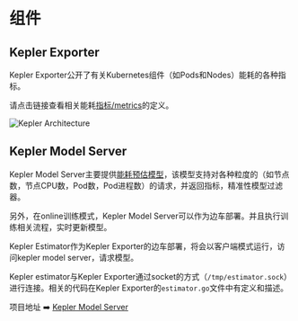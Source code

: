 # 组件

## Kepler Exporter
Kepler Exporter公开了有关Kubernetes组件（如Pods和Nodes）能耗的各种指标。

请点击链接查看相关能耗[指标/metrics](metrics.md)的定义。

![Kepler Architecture](https://raw.githubusercontent.com/sustainable-computing-io/kepler/main/doc/kepler-arch.png)

## Kepler Model Server
Kepler Model Server主要提供[能耗预估模型](../kepler_model_server/power_estimation.md)，该模型支持对各种粒度的（如节点数，节点CPU数，Pod数，Pod进程数）的请求，并返回指标，精准性模型过滤器。

另外，在online训练模式，Kepler Model Server可以作为边车部署。并且执行训练相关流程，实时更新模型。

Kepler Estimator作为Kepler Exporter的边车部署，将会以客户端模式运行，访问kepler model server，请求模型。

Kepler estimator与Kepler Exporter通过socket的方式（`/tmp/estimator.sock`）进行连接。相关的代码在Kepler Exporter的`estimator.go`文件中有定义和描述。

项目地址 ➡️ [Kepler Model Server](https://github.com/sustainable-computing-io/kepler-model-server)
